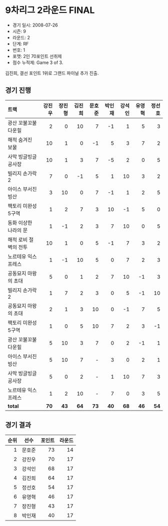 # 9차리그 2라운드 FINAL

- 경기 일시: 2008-07-26
- 시즌: 9
- 라운드: 2
- 단계: RF
- 번호: 1
- 포맷: 2인 70포인트 선취제
- 점수 누적제: Game 3 of 3.



김진희, 결선 포인트 1위로 그랜드 파이널 추가 진출.

## 경기 진행

| 트랙 | 강진우 | 장진형 | 김진희 | 문호준 | 박인재 | 강석인 | 유영혁 | 정선호 |
|:---|---:|---:|---:|---:|---:|---:|---:|---:|
| 광산 꼬불꼬불 다운힐 | 2 | 0 | 10 | 7 | -1 | 1 | 5 | 3 |
| 해적 숨겨진 보물 | 10 | 1 | 0 | -1 | 5 | 3 | 7 | 2 |
| 사막 빙글빙글 공사장 | 10 | 1 | 3 | 7 | -5 | 2 | 0 | 5 |
| 빌리지 손가락 2 | 7 | 0 | -1 | 5 | 1 | 10 | 3 | 2 |
| 아이스 부서진 빙산 | 3 | 10 | 0 | 7 | -1 | 1 | 2 | 5 |
| 팩토리 미완성 5구역 | 1 | 2 | 7 | 3 | 10 | -1 | 5 | 0 |
| 동화 이상한 나라의 문 | 1 | -1 | 2 | 3 | 7 | 10 | 0 | 5 |
| 해적 로비 절벽의 전투 | 10 | 1 | 0 | 5 | -1 | 7 | 3 | 2 |
| 노르테유 익스프레스 | 1 | -1 | 10 | 5 | 0 | 7 | 2 | 3 |
| 공동묘지 마왕의 초대 | 5 | 0 | 1 | 2 | 7 | 10 | -1 | 3 |
| 빌리지 손가락 2 | 1 | 7 | 2 | 3 | 0 | 5 | -1 | 10 |
| 공동묘지 마왕의 초대 | 2 | 1 | 3 | 10 | 0 | -1 | 7 | 5 |
| 팩토리 미완성 5구역 | 1 | 0 | 5 | 10 | 7 | 2 | 3 | -1 |
| 광산 꼬불꼬불 다운힐 | 5 | 10 | 3 | 7 | 0 | 2 | -1 | 1 |
| 아이스 부서진 빙산 | 5 | 10 | 7 | - | 3 | 0 | 2 | 1 |
| 사막 빙글빙글 공사장 | 5 | 0 | 2 | - | 1 | 10 | 7 | 3 |
| 노르테유 익스프레스 | 1 | 2 | 10 | - | 7 | 0 | 3 | 5 |
| __total__ | __70__ | __43__ | __64__ | __73__ | __40__ | __68__ | __46__ | __54__ |




## 경기 결과

| 순위 | 선수 | 포인트 | 라운드 |
|---:|:---:|---:|---:|
| 1 | 문호준 | 73 | 14 |
| 2 | 강진우 | 70 | 17 |
| 3 | 강석인 | 68 | 17 |
| 4 | 김진희 | 64 | 17 |
| 5 | 정선호 | 54 | 17 |
| 6 | 유영혁 | 46 | 17 |
| 7 | 장진형 | 43 | 17 |
| 8 | 박인재 | 40 | 17 |

